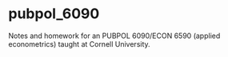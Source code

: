 # pubpol_6090

Notes and homework for an PUBPOL 6090/ECON 6590 (applied econometrics) taught at Cornell University. 